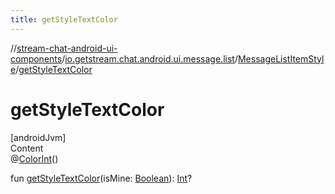 ```yaml
---
title: getStyleTextColor
---
```

//[stream-chat-android-ui-components](../../../index.md)/[io.getstream.chat.android.ui.message.list](../index.md)/[MessageListItemStyle](index.md)/[getStyleTextColor](getStyleTextColor.md)



# getStyleTextColor  
[androidJvm]  
Content  
@[ColorInt](https://developer.android.com/reference/kotlin/androidx/annotation/ColorInt.html)()  
  
fun [getStyleTextColor](getStyleTextColor.md)(isMine: [Boolean](https://kotlinlang.org/api/latest/jvm/stdlib/kotlin/-boolean/index.html)): [Int](https://kotlinlang.org/api/latest/jvm/stdlib/kotlin/-int/index.html)?  



